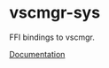 # vscmgr-sys #
FFI bindings to vscmgr.

[Documentation](https://retep998.github.io/doc/vscmgr-sys/)
